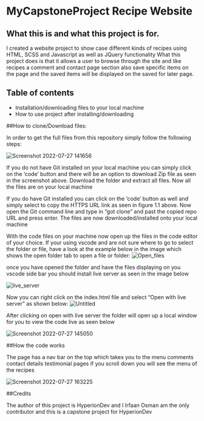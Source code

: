 # MyCapstoneProject Recipe Website


## What this is and what this project is for.
I created a website project to show case different kinds of recipes using HTML, SCSS and Javascript as well as JQuery functionality
What this project does is that it allows a user to browse through the site and like recipes a comment and contact page section also save specific items on the page and the saved items will be displayed on the saved for later page.

## Table of contents
* Installation/downloading files to your local machine
* How to use project after installing/downloading
 
 ##How to clone/Download files:
 
 In order to get the full files from this repository simply follow the following steps:
 

![Screenshot 2022-07-27 141656](https://user-images.githubusercontent.com/49390798/181248811-774b5ec6-9671-4e3b-bd36-5f4516eade3a.png)

If you do not have Git installed on your local machine you can simply click on the ‘code’ button and there will be an option to download Zip file as seen in the screenshot above. Download the folder and extract all files. Now all the files are on your local machine

If you do have Git installed you can click on the ‘code’ button as well and simply select to copy the HTTPS URL link as seen in figure 1.1 above. Now open the Git command line and type in “got clone” and past the copied repo URL and press enter. The files are now downloaded/installed onto your local machine

With the code files on your machine now open up the files in the code editor of your choice. If your using vscode and are not sure where to go to select the folder or file, have a look at the example below in the image which shows the open folder tab to open a file or folder:
![Open_files](https://user-images.githubusercontent.com/49390798/181249263-f352257e-a886-472c-bf05-b2e0a95058b2.png)




once you have opened the folder and have the files displaying on you vscode side bar you should install live server as seen in the image below

![live_server](https://user-images.githubusercontent.com/49390798/181249327-089bb89d-ea72-4980-bd8c-539f75ddd046.png)


Now you can right click on the index.html file and select “Open with live server” as shown below:
![Untitled](https://user-images.githubusercontent.com/49390798/181250477-e3201c6d-f1b5-4e5f-9580-d84ee90cd1b3.png)

After clicking on open with live server the folder will open up a local window for you to view the code live as seen below

![Screenshot 2022-07-27 145050](https://user-images.githubusercontent.com/49390798/181251051-cd773aab-7b2e-44fb-82f9-149a41d72164.png)

##How the code works

The page has a nav bar on the top which takes you to the menu comments contact details testimonial pages
if you scroll down you will see the menu of the recipes

![Screenshot 2022-07-27 163225](https://user-images.githubusercontent.com/49390798/181274217-954b5c34-2d13-4c01-9205-b95db399b795.png)

##Credits

The author of this project is HyperionDev and I Irfaan Osman am the only contributor and this is a capstone project for HyperionDev



